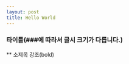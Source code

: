 ```yaml
---
layout: post
title: Hello World
---
```



### 타이틀(###에 따라서 글시 크기가 다릅니다.)
** 소제목 강조(bold)
```java
```
